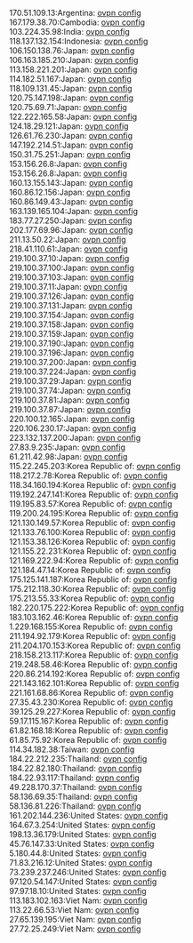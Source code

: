 170.51.109.13:Argentina: [ovpn config](vpn/170_51_109_13.ovpn)  
167.179.38.70:Cambodia: [ovpn config](vpn/167_179_38_70.ovpn)  
103.224.35.98:India: [ovpn config](vpn/103_224_35_98.ovpn)  
118.137.132.154:Indonesia: [ovpn config](vpn/118_137_132_154.ovpn)  
106.150.138.76:Japan: [ovpn config](vpn/106_150_138_76.ovpn)  
106.163.185.210:Japan: [ovpn config](vpn/106_163_185_210.ovpn)  
113.158.221.201:Japan: [ovpn config](vpn/113_158_221_201.ovpn)  
114.182.51.167:Japan: [ovpn config](vpn/114_182_51_167.ovpn)  
118.109.131.45:Japan: [ovpn config](vpn/118_109_131_45.ovpn)  
120.75.147.198:Japan: [ovpn config](vpn/120_75_147_198.ovpn)  
120.75.69.71:Japan: [ovpn config](vpn/120_75_69_71.ovpn)  
122.222.165.58:Japan: [ovpn config](vpn/122_222_165_58.ovpn)  
124.18.29.121:Japan: [ovpn config](vpn/124_18_29_121.ovpn)  
126.61.76.230:Japan: [ovpn config](vpn/126_61_76_230.ovpn)  
147.192.214.51:Japan: [ovpn config](vpn/147_192_214_51.ovpn)  
150.31.75.251:Japan: [ovpn config](vpn/150_31_75_251.ovpn)  
153.156.26.8:Japan: [ovpn config](vpn/153_156_26_8.ovpn)  
153.156.26.8:Japan: [ovpn config](vpn/153_156_26_8.ovpn)  
160.13.155.143:Japan: [ovpn config](vpn/160_13_155_143.ovpn)  
160.86.12.156:Japan: [ovpn config](vpn/160_86_12_156.ovpn)  
160.86.149.43:Japan: [ovpn config](vpn/160_86_149_43.ovpn)  
163.139.165.104:Japan: [ovpn config](vpn/163_139_165_104.ovpn)  
183.77.27.250:Japan: [ovpn config](vpn/183_77_27_250.ovpn)  
202.177.69.96:Japan: [ovpn config](vpn/202_177_69_96.ovpn)  
211.13.50.22:Japan: [ovpn config](vpn/211_13_50_22.ovpn)  
218.41.110.61:Japan: [ovpn config](vpn/218_41_110_61.ovpn)  
219.100.37.10:Japan: [ovpn config](vpn/219_100_37_10.ovpn)  
219.100.37.100:Japan: [ovpn config](vpn/219_100_37_100.ovpn)  
219.100.37.103:Japan: [ovpn config](vpn/219_100_37_103.ovpn)  
219.100.37.11:Japan: [ovpn config](vpn/219_100_37_11.ovpn)  
219.100.37.126:Japan: [ovpn config](vpn/219_100_37_126.ovpn)  
219.100.37.131:Japan: [ovpn config](vpn/219_100_37_131.ovpn)  
219.100.37.154:Japan: [ovpn config](vpn/219_100_37_154.ovpn)  
219.100.37.158:Japan: [ovpn config](vpn/219_100_37_158.ovpn)  
219.100.37.159:Japan: [ovpn config](vpn/219_100_37_159.ovpn)  
219.100.37.190:Japan: [ovpn config](vpn/219_100_37_190.ovpn)  
219.100.37.196:Japan: [ovpn config](vpn/219_100_37_196.ovpn)  
219.100.37.200:Japan: [ovpn config](vpn/219_100_37_200.ovpn)  
219.100.37.224:Japan: [ovpn config](vpn/219_100_37_224.ovpn)  
219.100.37.29:Japan: [ovpn config](vpn/219_100_37_29.ovpn)  
219.100.37.74:Japan: [ovpn config](vpn/219_100_37_74.ovpn)  
219.100.37.81:Japan: [ovpn config](vpn/219_100_37_81.ovpn)  
219.100.37.87:Japan: [ovpn config](vpn/219_100_37_87.ovpn)  
220.100.12.165:Japan: [ovpn config](vpn/220_100_12_165.ovpn)  
220.106.230.17:Japan: [ovpn config](vpn/220_106_230_17.ovpn)  
223.132.137.200:Japan: [ovpn config](vpn/223_132_137_200.ovpn)  
27.83.9.235:Japan: [ovpn config](vpn/27_83_9_235.ovpn)  
61.211.42.98:Japan: [ovpn config](vpn/61_211_42_98.ovpn)  
115.22.245.203:Korea Republic of: [ovpn config](vpn/115_22_245_203.ovpn)  
118.217.2.78:Korea Republic of: [ovpn config](vpn/118_217_2_78.ovpn)  
118.34.160.194:Korea Republic of: [ovpn config](vpn/118_34_160_194.ovpn)  
119.192.247.141:Korea Republic of: [ovpn config](vpn/119_192_247_141.ovpn)  
119.195.83.57:Korea Republic of: [ovpn config](vpn/119_195_83_57.ovpn)  
119.200.24.195:Korea Republic of: [ovpn config](vpn/119_200_24_195.ovpn)  
121.130.149.57:Korea Republic of: [ovpn config](vpn/121_130_149_57.ovpn)  
121.133.76.100:Korea Republic of: [ovpn config](vpn/121_133_76_100.ovpn)  
121.153.38.126:Korea Republic of: [ovpn config](vpn/121_153_38_126.ovpn)  
121.155.22.231:Korea Republic of: [ovpn config](vpn/121_155_22_231.ovpn)  
121.169.222.94:Korea Republic of: [ovpn config](vpn/121_169_222_94.ovpn)  
121.184.47.14:Korea Republic of: [ovpn config](vpn/121_184_47_14.ovpn)  
175.125.141.187:Korea Republic of: [ovpn config](vpn/175_125_141_187.ovpn)  
175.212.118.30:Korea Republic of: [ovpn config](vpn/175_212_118_30.ovpn)  
175.213.55.33:Korea Republic of: [ovpn config](vpn/175_213_55_33.ovpn)  
182.220.175.222:Korea Republic of: [ovpn config](vpn/182_220_175_222.ovpn)  
183.103.162.46:Korea Republic of: [ovpn config](vpn/183_103_162_46.ovpn)  
1.229.168.155:Korea Republic of: [ovpn config](vpn/1_229_168_155.ovpn)  
211.194.92.179:Korea Republic of: [ovpn config](vpn/211_194_92_179.ovpn)  
211.204.170.153:Korea Republic of: [ovpn config](vpn/211_204_170_153.ovpn)  
218.158.213.117:Korea Republic of: [ovpn config](vpn/218_158_213_117.ovpn)  
219.248.58.46:Korea Republic of: [ovpn config](vpn/219_248_58_46.ovpn)  
220.86.214.192:Korea Republic of: [ovpn config](vpn/220_86_214_192.ovpn)  
221.143.162.101:Korea Republic of: [ovpn config](vpn/221_143_162_101.ovpn)  
221.161.68.86:Korea Republic of: [ovpn config](vpn/221_161_68_86.ovpn)  
27.35.43.230:Korea Republic of: [ovpn config](vpn/27_35_43_230.ovpn)  
39.125.29.227:Korea Republic of: [ovpn config](vpn/39_125_29_227.ovpn)  
59.17.115.167:Korea Republic of: [ovpn config](vpn/59_17_115_167.ovpn)  
61.82.168.18:Korea Republic of: [ovpn config](vpn/61_82_168_18.ovpn)  
61.85.75.92:Korea Republic of: [ovpn config](vpn/61_85_75_92.ovpn)  
114.34.182.38:Taiwan: [ovpn config](vpn/114_34_182_38.ovpn)  
184.22.212.235:Thailand: [ovpn config](vpn/184_22_212_235.ovpn)  
184.22.82.180:Thailand: [ovpn config](vpn/184_22_82_180.ovpn)  
184.22.93.117:Thailand: [ovpn config](vpn/184_22_93_117.ovpn)  
49.228.170.37:Thailand: [ovpn config](vpn/49_228_170_37.ovpn)  
58.136.69.35:Thailand: [ovpn config](vpn/58_136_69_35.ovpn)  
58.136.81.226:Thailand: [ovpn config](vpn/58_136_81_226.ovpn)  
161.202.144.236:United States: [ovpn config](vpn/161_202_144_236.ovpn)  
164.67.3.254:United States: [ovpn config](vpn/164_67_3_254.ovpn)  
198.13.36.179:United States: [ovpn config](vpn/198_13_36_179.ovpn)  
45.76.147.33:United States: [ovpn config](vpn/45_76_147_33.ovpn)  
5.180.44.8:United States: [ovpn config](vpn/5_180_44_8.ovpn)  
71.83.216.12:United States: [ovpn config](vpn/71_83_216_12.ovpn)  
73.239.237.246:United States: [ovpn config](vpn/73_239_237_246.ovpn)  
97.120.54.147:United States: [ovpn config](vpn/97_120_54_147.ovpn)  
97.97.18.10:United States: [ovpn config](vpn/97_97_18_10.ovpn)  
113.183.102.163:Viet Nam: [ovpn config](vpn/113_183_102_163.ovpn)  
113.22.66.53:Viet Nam: [ovpn config](vpn/113_22_66_53.ovpn)  
27.65.139.195:Viet Nam: [ovpn config](vpn/27_65_139_195.ovpn)  
27.72.25.249:Viet Nam: [ovpn config](vpn/27_72_25_249.ovpn)  
